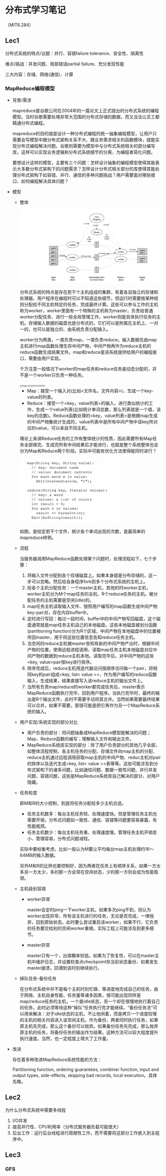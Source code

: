 # 分布式学习笔记

（MIT6.284）

## Lec1

分布式系统的特点/议题：并行、容错failure tolerance、安全性、隔离性

难点/挑战：并发问题、局部错误partial failure、充分发现性能

三大内容：存储、网络(通信)、计算



### MapReduce编程模型

- 背景/需求

    mapreduce是谷歌公司在2004年的一篇论文上正式提出的分布式系统的编程模型。当时谷歌需要处理非常大范围的分布式存储的数据，而又没法让员工都精通分布式编程。

    mapreduce的目的就是设计一种分布式编程的统一抽象编程模型，让用户只需要会写模型中跟分布式架构关系不大、跟业务需求相关的函数模块，就能实现分布式编程解决问题。谷歌则需要为模型中与分布式系统相关的部分编写库。这样可以实现业务逻辑和分布式系统细节的分离，为编程者简化问题。

    要想设计这样的模型，主要有三个问题：怎样设计抽象的编程模型使得其能表示大多数分布式架构下的问题需求？怎样设计分布式相关部分的库使得其能处理分布式架构下如容错、并行、通信的多种问题挑战？用户需要面对哪些接口、如何编程解决具体问题？

- 模型

    - 整体

        <img src="assets/image-20230401232414038.png" alt="image-20230401232414038" style="zoom:50%;" />

        分布式系统的特点是存在若干个主机组成的集群，有着各自独立的存储和处理器。用户程序在编程时可以不知道这些细节，但运行时需要按某种规则分配给不同主机特定的任务，完成最终计算。这些可以参与工作的主机称为worker，worker里面有一个特殊的主机称为master，负责给普通worker分配任务、进行一些全局管理工作，worker则是具体执行任务的主机。存储输入数据的磁盘也是分布式的，它们可以是附属在主机上、一对一的，也可以是独立的、由系统负责分配输入。

        worker分为两类，一类负责map，一类负责reduce。输入数据先由map主机进行map函数处理生存中间产物，中间产物再作为reduce主机的reduce函数生成结果文件。map和reduce是该系统提供给用户的编程接口，需要由用户实现。

        千万注意一般情况下worker的map任务和reduce任务是动态分配的，并不是一个worker只负责一种任务。

        <img src="/Users/jerryliterm/Library/Application Support/typora-user-images/image-20230202205507105.png" alt="image-20230202205507105" style="zoom:40%;" />

        - Map：接受一个输入对(比如<文件名，文件内容>)，生成一个key-value的列表。
        - Reduce：接受一个<key，value列表>的输入，进行类似统计的工作，生成一个value列表(比如统计单词总数，那么列表就是一个值，该key的总数)。Reduce函数处理的<key，value列表>是根据map生成的中间产物集统计生成的，value列表中是所有中间产物中该key所对应的value，可以来自不同主机。

        理论上来讲Reduce任务的工作有整体统计的性质，因此需要所有Map任务全部做完、生成完所有中间结果后才能进行，也就是整个系统整体也会分为Map和Reduce两个阶段。实际中可能有优化方法使得能同时进行？

        <img src="assets/image-20230401232421318.png" alt="image-20230401232421318" style="zoom:40%;" />

        如图，是给定若干个文件，统计各个单词出现的次数，是最简单的mapreduce样例。

    - 流程

        当服务器调用MapReduce函数处理某个问题时，处理流程如下，七个步骤：

        1. 将输入文件分配到各个存储磁盘上。如果本身就是分布存储的，这一步可以忽略。然后给自身程序fork到多个分布式系统的主机上。
        2. 给各个主机分配任务：一个master主机，其他的时worker主机，worker主机分为M个map任务的主机、R个reduce任务的主机。被分配任务的主机需要是空闲(idle)的。
        3. map任务主机读取输入文件、按照用户编写的map函数生成中间产物key-pair对，存在内存buffer中。
        4. 定时进行写回：每过一段时间，buffer中的中间产物写回磁盘，这个磁盘通常就是map任务主机自己的本地磁盘。这些本地磁盘被划分函数(partitioning function)分为R个区域，中间产物在本地磁盘中的位置被传回master，用于将这些位置信息告知reduce任务主机。
        5. 当空闲的reduce主机被master告知有新的中间产物产出时，根据中间产物的位置，使用远程进程调用，读取map任务主机本地磁盘对应中间产物的数据到reduce主机本地。读取完毕后，对中间产物的这些<key, value>pair按key进行排序。
        6. 排序完成后，reduce主机用迭代器访问按顺序访问每一个pair，将相同key的pair组成<key, list< value >>，作为用户编写的reduce函数输入，生成结果，结果直接写入该reduce主机的输出文件上。
        7. 当所有负责map/reduce的worker都完成任务后，master表示MapReduce函数执行完毕，回到用户程序。当执行完毕时，最终的输出是R个输出文件，此时不需要手动将其合并。当然如果需要最终结果可以合并，如果不需要，那很可能是把它再作为另一个MapReduce系统的输入。

    - 用户实现/系统实现的部分对比

        - 用户负责的部分：将问题抽象成MapReduce模型能解决的问题；Map、Reduce函数的编写；理解输入文件和输出文件。
        - MapReduce系统库实现的部分：除了用户负责部分的其他几乎全部，如整体流程控制、各主机任务的分配、存储文件向map主机的分配、reduce主机通过远程调用获取map主机的中间产物、reduc主机对pair的排序以及迭代生成<key, list< value >>表等等。这些可能涉及到分布式架构下的诸多问题，比如通信问题、数据一致性问题、并行并发问题、容错问题，这些是MapReduce系统库自己解决的部分，对用户隐藏。

    - 任务粒度

        即M和R的大小控制，到底将任务分配给多少主机合适。

        - 任务主机数多：每台主机任务轻、处理速度快。但是管理任务主机也需要开销，分布式问题如一致性、通信、容错等问题更容易暴露，有性能瓶颈。
        - 任务主机数少：每台主机任务重、处理速度慢。管理任务主机开销变小、管理容易，分布式问题减轻。

        实际中要权衡考虑，比如一般认为M要让平均每台map主机处理约16～64MB的输入数据。

        另外M和R的比例也要控制好，因为两者在任务上有顺序关系，如果一方太多另一方太少，多的那一方会常在空闲状态，少的那一方则会成为性能瓶颈。

    - 主机级别容错

        - worker异常

            master会定时ping一下worker主机，如果多次ping不到，则认为worker出现异常，所有该主机进行的任务，无论是否完成，一律抛弃，回到原始状态。此时要么尝试重启该worker，如果不行，它负责的任务要交给别的空闲worker重做。实际工程上可能涉及到更多细节。

        - master异常

            master只有一个，出错概率较低。如果为了恢复性，可以在master主机中维护日志，并设置检查点checkpoint存当前状态备份，如果发生master崩溃，回溯到该时刻继续执行。

    - 掉队任务-备份任务

        在分布式系统中并不是每个主机时刻忙碌、等进度地完成自己的任务，由于网络、主机自身性能、任务量等诸多因素，很可能出现同样是map/reduce任务的主机，一个是idle状态，另一个却在很慢地执行着自己的任务，此时必须等待这种“掉队”任务执行完才能继续。“备份任务法“可以用来解决：对于idle状态的主机，不让他闲着，而是拷贝一个进度较慢的主机的相关内容进入该空闲主机，作为备份，两者同时执行任务，如果原主机先完成，那么这个备份可以抛弃。如果备份任务先完成，那么抛弃原主机的任务，将备份任务的输出作为结果。这种方法可以较大程度提升执行速度。当然，也一定程度上增大了工作量。

- 改进

    存在着多种改进MapReduce系统性能的方法：

    Partitioning function, ordering guarantees, combiner function, input and output types, side-effects, skipping bad records, local execution。具体先略。

## Lec2

为什么分布式系统中需要多线程

1. I/O并发
2. 提高并行性、CPU利用率（分布式服务器负载可能很大）
3. 后台工作：运行后台线程进行周期性工作，而不需要将这部分工作嵌入到主程序中。



## Lec3

### GFS





























